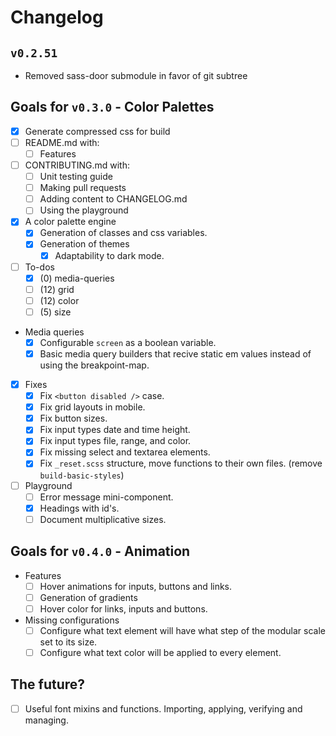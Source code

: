 # Changelog

## `v0.2.51`

- Removed sass-door submodule in favor of git subtree

## Goals for `v0.3.0` - Color Palettes
  - [x] Generate compressed css for build
  - [ ] README.md with:
    - [ ] Features
  - [ ] CONTRIBUTING.md with:
    - [ ] Unit testing guide
    - [ ] Making pull requests
    - [ ] Adding content to CHANGELOG.md
    - [ ] Using the playground
  - [x] A color palette engine
    - [x] Generation of classes and css variables.
    - [x] Generation of themes
      - [x] Adaptability to dark mode.
  - [ ] To-dos
    - [x] (0) media-queries
    - [ ] (12) grid
    - [ ] (12) color
    - [ ] (5) size
  - Media queries
    - [x] Configurable `screen` as a boolean variable.
    - [x] Basic media query builders that recive static em values instead of using the breakpoint-map.
  - [x] Fixes
    - [x] Fix `<button disabled />` case.
    - [x] Fix grid layouts in mobile.
    - [x] Fix button sizes.
    - [x] Fix input types date and time height.
    - [x] Fix input types file, range, and color.
    - [x] Fix missing select and textarea elements.
    - [x] Fix `_reset.scss` structure, move functions to their own files. (remove `build-basic-styles`)
  - [ ] Playground
    - [ ] Error message mini-component.
    - [x] Headings with id's.
    - [ ] Document multiplicative sizes.

## Goals for `v0.4.0` - Animation
  - Features
    - [ ] Hover animations for inputs, buttons and links.
    - [ ] Generation of gradients
    - [ ] Hover color for links, inputs and buttons.
  - Missing configurations
    - [ ] Configure what text element will have what step of the modular scale set to its size.
    - [ ] Configure what text color will be applied to every element.

## The future?
  - [ ] Useful font mixins and functions. Importing, applying, verifying and managing.